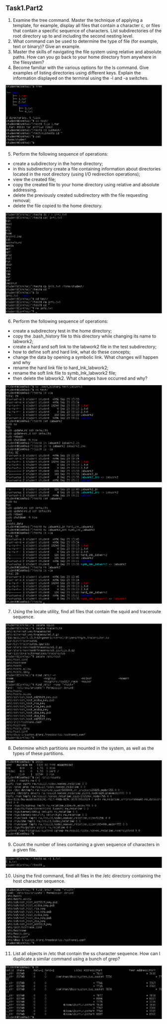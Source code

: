 ## Task1.Part2

1. Examine the tree command. Master the technique of applying a template, for
example, display all files that contain a character c, or files that contain a
specific sequence of characters. List subdirectories of the root directory up to
and including the second nesting level.
2. What command can be used to determine the type of file (for example, text or
binary)? Give an example.
3. Master the skills of navigating the file system using relative and absolute paths.
How can you go back to your home directory from anywhere in the filesystem?
4. Become familiar with the various options for the ls command. Give examples
of listing directories using different keys. Explain the information displayed on
the terminal using the -l and -a switches.

![tree_file_pwd_home](tree_file_pwd_home.png)

5. Perform the following sequence of operations:
- create a subdirectory in the home directory;
- in this subdirectory create a file containing information about directories
located in the root directory (using I/O redirection operations);
- view the created file;
- copy the created file to your home directory using relative and absolute
addressing.
- delete the previously created subdirectory with the file requesting removal;
- delete the file copied to the home directory.

![directory_info_rm_files](directory_info_rm_files.png)

6. Perform the following sequence of operations:
- create a subdirectory test in the home directory;
- copy the .bash_history file to this directory while changing its name to
labwork2;
- create a hard and soft link to the labwork2 file in the test subdirectory;
- how to define soft and hard link, what do these
concepts;
- change the data by opening a symbolic link. What changes will happen and
why
- rename the hard link file to hard_lnk_labwork2;
- rename the soft link file to symb_lnk_labwork2 file;
- then delete the labwork2. What changes have occurred and why?

![cp_ln_lns](cp_ln_lns.png)

![rename_delete_lnk](rename_delete_lnk.png)

7. Using the locate utility, find all files that contain the squid and traceroute
sequence.

![locate_find](locate_find.png)

8. Determine which partitions are mounted in the system, as well as the types of
these partitions.

![lsblk_mounts](lsblk_mounts.png)

9. Count the number of lines containing a given sequence of characters in a given
file.

![wc](wc.png)

10. Using the find command, find all files in the /etc directory containing the
host character sequence.

![find_host](find_host.png)

11. List all objects in /etc that contain the ss character sequence. How can I
duplicate a similar command using a bunch of grep?

![ss](ss.png)
